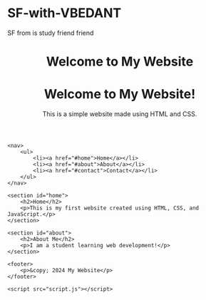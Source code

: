 # SF-with-VBEDANT
SF from is study friend friend
<!DOCTYPE html>
<html lang="en">
<head>
    <meta charset="UTF-8">
    <meta name="viewport" content="width=device-width, initial-scale=1.0">
    <title>My Website</title>
    <link rel="stylesheet" href="style.css">
</head>
<body>
    <header>
        <h1>Welcome to My Website</h1>
    <h1>Welcome to My Website!</h1>
<p>This is a simple website made using HTML and CSS.</p>

</header>

    <nav>
        <ul>
            <li><a href="#home">Home</a></li>
            <li><a href="#about">About</a></li>
            <li><a href="#contact">Contact</a></li>
        </ul>
    </nav>

    <section id="home">
        <h2>Home</h2>
        <p>This is my first website created using HTML, CSS, and JavaScript.</p>
    </section>

    <section id="about">
        <h2>About Me</h2>
        <p>I am a student learning web development!</p>
    </section>

    <footer>
        <p>&copy; 2024 My Website</p>
    </footer>

    <script src="script.js"></script>
</body>
</html>

